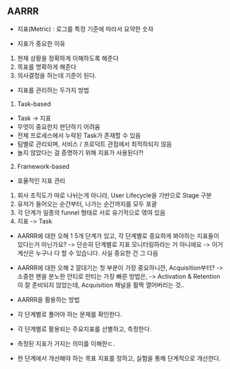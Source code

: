 ## AARRR
- 지표(Metric) : 로그를 특정 기준에 따라서 요약한 숫자

- 지표가 중요한 이유
1) 현재 상황을 정확하게 이해하도록 해준다
2) 목표를 명확하게 해준다
3) 의사결정을 하는데 기준이 된다.

- 지표를 관리하는 두가지 방법
1) Task-based 
 - Task -> 지표
 - 무엇이 중요한지 판단하기 어려움
 - 전체 프로세스에서 누락된 Task가 존재할 수 있음
 - 팀별로 관리되며, 서비스 / 프로덕트 관점에서 최적하되지 않음
 - 놀지 않았다는 걸 증명하기 위해 지표가 사용된다?!
2) Framework-based

- 효율적인 지표 관리
1) 회사 조직도가 따로 나뉘는게 아니라, User Lifecycle을 기반으로 Stage 구분
2) 유저가 들어오는 순간부터, 나가는 순간까지를 모두 포괄
3) 각 단계가 일종의 funnel 형태로 서로 유기적으로 엮여 있음
4) 지표 -> Task

- AARRR에 대한 오해 1
5개 단계가 있고, 각 단계별로 중요하게 봐야하는 지표들이 있다는거 아닌가요?
 -> 단순히 단계별로 지표 모니터링하라는 거 아니에요
 -> 이거 계산은 누구나 다 할 수 있습니다. 사실 중요한 건 그 다음

- AARRR에 대한 오해 2
깔대기는 첫 부분이 가장 중요하니깐, Acquisition부터?
 -> 소중한 팬을 분노한 안티로 만티는 가장 빠른 방법은,
 -> Activation & Retention이 잘 준비되지 않았는데, Acquisition 채널을 활짝 열어버리는 것..

- AARRR을 활용하는 방법
 - 각 단계별로 풀어야 하는 문제를 확인한다.
 - 각 단계별로 활용되는 주요지표를 선별하고, 측정한다.
 - 측정된 지표가 가지는 의미를 이해한ㄷ.
 - 현 단계에서 개선해야 하는 목표 지표를 정하고, 실험을 통해 단계적으로 개선한다.
